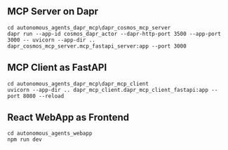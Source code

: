 ## MCP Server on Dapr

```
cd autonomous_agents_dapr_mcp\dapr_cosmos_mcp_server
dapr run --app-id cosmos_dapr_actor --dapr-http-port 3500 --app-port 3000 -- uvicorn --app-dir .. dapr_cosmos_mcp_server.mcp_fastapi_server:app --port 3000 
```

## MCP Client as FastAPI

```
cd autonomous_agents_dapr_mcp\dapr_mcp_client
uvicorn --app-dir .. dapr_mcp_client.dapr_mcp_client_fastapi:app --port 8080 --reload
```

## React WebApp as Frontend

```
cd autonomous_agents_webapp
npm run dev
```